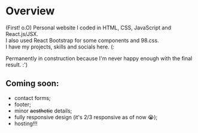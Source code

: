 # Overview

(First! o.O) Personal website I coded in HTML, CSS, JavaScript and React.js/JSX. <br>
I also used React Bootstrap for some components and 98.css. <br>
I have my projects, skills and socials here. (:

Permanently in construction because I'm never happy enough with the final result. :')



## Coming soon:
- contact forms;
- footer;
- minor ~~~~aesthetic~~~~ details;
- fully responsive design (it's 2/3 responsive as of now 😭);
- hosting!!! 
